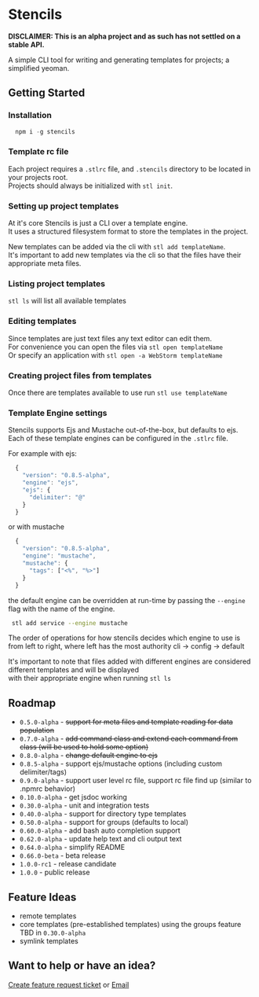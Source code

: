 Stencils
=============

**DISCLAIMER:  This is an alpha project and as such has not settled on a stable API.<br/>**

A simple CLI tool for writing and generating templates for projects; a simplified yeoman.

## Getting Started

### Installation

```javascript
  npm i -g stencils
```

### Template rc file

Each project requires a `.stlrc` file, and `.stencils` directory to be located in your projects root.</br>
Projects should always be initialized with `stl init`.

### Setting up project templates
   
At it's core Stencils is just a CLI over a template engine.<br/>
It uses a structured filesystem format to store the templates in the project.

New templates can be added via the cli with `stl add templateName`.<br/>
It's important to add new templates via the cli so that the files have their appropriate meta files.
 
### Listing project templates 

`stl ls` will list all available templates

### Editing templates

Since templates are just text files any text editor can edit them.<br/>
For convenience you can open the files via `stl open templateName`<br/> 
Or specify an application with `stl open -a WebStorm templateName`
 
### Creating project files from templates

Once there are templates available to use run `stl use templateName`

### Template Engine settings

Stencils supports Ejs and Mustache out-of-the-box, but defaults to ejs.<br/>
Each of these template engines can be configured in the `.stlrc` file.

For example with ejs:
```javascript
  {
    "version": "0.8.5-alpha",
    "engine": "ejs",
    "ejs": {
      "delimiter": "@" 
    }
  }
```

or with mustache
```javascript
  {
    "version": "0.8.5-alpha",
    "engine": "mustache",
    "mustache": {
      "tags": ["<%", "%>"] 
    }
  }
```
the default engine can be overridden at run-time by passing the `--engine` flag with the name of the engine.

```bash
 stl add service --engine mustache
```

The order of operations for how stencils decides which engine to use is from left to right, where left has the most authority
cli -> config -> default

It's important to note that files added with different engines are considered different templates and will be displayed</br>
with their appropriate engine when running `stl ls`

## Roadmap

* `0.5.0-alpha`   - ~~support for meta files and template reading for data population~~
* `0.7.0-alpha`   - ~~add command class and extend each command from class (will be used to hold some option)~~
* `0.8.0-alpha`   - ~~change default engine to ejs~~
* `0.8.5-alpha`   - support ejs/mustache options (including custom delimiter/tags)
* `0.9.0-alpha`   - support user level rc file, support rc file find up (similar to .npmrc behavior)
* `0.10.0-alpha`   - get jsdoc working
* `0.30.0-alpha`  - unit and integration tests
* `0.40.0-alpha`  - support for directory type templates
* `0.50.0-alpha`  - support for groups (defaults to local)
* `0.60.0-alpha`  - add bash auto completion support
* `0.62.0-alpha`  - update help text and cli output text
* `0.64.0-alpha`  - simplify README
* `0.66.0-beta`   - beta release
* `1.0.0-rc1`     - release candidate
* `1.0.0`         - public release

## Feature Ideas

* remote templates
* core templates (pre-established templates) using the groups feature TBD in `0.30.0-alpha`
* symlink templates

## Want to help or have an idea?<br/>
[Create feature request ticket](https://github.com/JustinBeaudry/stencils/issues/new?labels=feature%20request)
or
[Email](beaudry.justin@gmail.com)